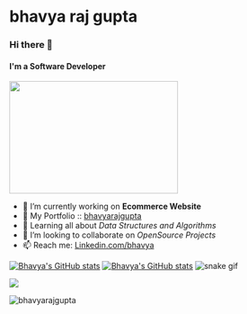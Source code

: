 ﻿# bhavya raj gupta
### Hi there 👋
#### I'm a Software Developer

<img src="https://media.giphy.com/media/bcKmIWkUMCjVm/giphy.gif" height="200px" width="300px">

- 🔭 I’m currently working on __Ecommerce Website__
- 🔭 My Portfolio :: [bhavyarajgupta](https://bhavyarajgupta.tech)
- 🌱 Learning all about *Data Structures and Algorithms*
- 👯 I’m looking to collaborate on *OpenSource Projects*
- 📫 Reach me: [Linkedin.com/bhavya](https://www.linkedin.com/in/bhavya-raj-gupta/)

[![Bhavya's GitHub stats](https://github-readme-stats.vercel.app/api?username=bhavyarajgupta&show_icons=true&count_private=true&theme=darcula&hide_border=true&hide=stars,issues,contribs&bg_color=00000000)](https://github.com/bhavyarajgupta)
[![Bhavya's GitHub stats](https://github-readme-stats.vercel.app/api/top-langs/?username=bhavyarajgupta&layout=compact&hide_border=true&theme=darcula&bg_color=00000000&langs_count=6&hide=jupyter%20notebook,tex,css,php)](https://github.com/bhavyarajgupta)
![snake gif](https://github.com/sudoshivesh/bhavyarajgupta/blob/output/github-contribution-grid-snake.gif)

<!-- <img src="https://leetcode-stats.vercel.app/api?username=bhavyagupta08&theme=Dark" /> -->
<img src="https://leetcode-stats-six.vercel.app/?username=bhavyagupta08&theme=dark" />




<p align="left"> <img src="https://komarev.com/ghpvc/?username=bhavyarajgupta&label=Visitors&color=brightgreen&style=flat" alt="bhavyarajgupta" /> </p>

